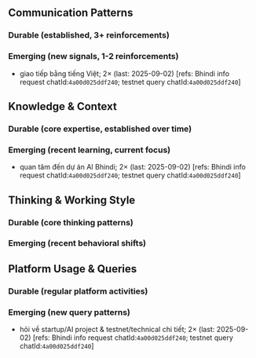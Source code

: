 ## Communication Patterns
### Durable (established, 3+ reinforcements)

### Emerging (new signals, 1-2 reinforcements)
- giao tiếp bằng tiếng Việt; 2× (last: 2025-09-02) [refs: Bhindi info request chatId:`4a00d025ddf240`; testnet query chatId:`4a00d025ddf240`]

## Knowledge & Context
### Durable (core expertise, established over time)

### Emerging (recent learning, current focus)
- quan tâm đến dự án AI Bhindi; 2× (last: 2025-09-02) [refs: Bhindi info request chatId:`4a00d025ddf240`; testnet query chatId:`4a00d025ddf240`]

## Thinking & Working Style
### Durable (core thinking patterns)

### Emerging (recent behavioral shifts)

## Platform Usage & Queries
### Durable (regular platform activities)

### Emerging (new query patterns)
- hỏi về startup/AI project & testnet/technical chi tiết; 2× (last: 2025-09-02) [refs: Bhindi info request chatId:`4a00d025ddf240`; testnet query chatId:`4a00d025ddf240`]